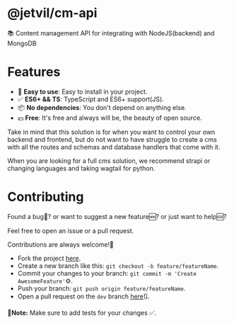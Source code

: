 # @jetvil/cm-api

📚 Content management API for integrating with NodeJS(backend) and MongoDB

# Features

- 🚀 **Easy to use**: Easy to install in your project.
- ✅ **ES6+ && TS**: TypeScript and ES6+ support(JS).
- 📦 **No dependencies**: You don't depend on anything else.
- 💵 **Free**: It's free and always will be, the beauty of open source.

Take in mind that this solution is for when you want to control your own backend and frontend, but do not want to have struggle to create a cms with all the routes and schemas and database handlers that come with it.

When you are looking for a full cms solution, we recommend strapi or changing languages and taking wagtail for python.

# Contributing

Found a bug🦟? or want to suggest a new feature🆕? or just want to help🆘?

Feel free to open an issue or a pull request.

Contributions are always welcome!🎉

- Fork the project [here](https://github.com/jetvil/cm-api/fork).
- Create a new branch like this: `git checkout -b feature/featureName`.
- Commit your changes to your branch: `git commit -m 'Create AwesomeFeature'`⚙️.
- Push your branch: `git push origin feature/featureName`.
- Open a pull request on the `dev` branch [here](https://github.com/jetvil/cm-api/pulls)🔃.

📒**Note:** Make sure to add tests for your changes ✅.
